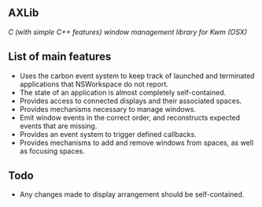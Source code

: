## AXLib

*C (with simple C++ features) window management library for Kwm (OSX)*

## List of main features

 - Uses the carbon event system to keep track of launched and terminated applications that NSWorkspace do not report.
 - The state of an application is almost completely self-contained.
 - Provides access to connected displays and their associated spaces.
 - Provides mechanisms necessary to manage windows.
 - Emit window events in the correct order, and reconstructs expected events that are missing.
 - Provides an event system to trigger defined callbacks.
 - Provides mechanisms to add and remove windows from spaces, as well as focusing spaces.

## Todo

 - Any changes made to display arrangement should be self-contained.
